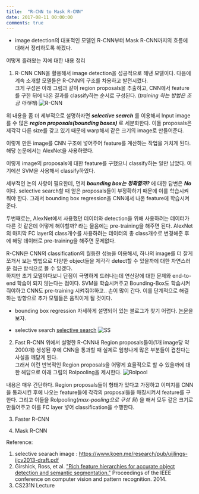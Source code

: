 ```yaml
---
title:  "R-CNN to Mask R-CNN"
date: 2017-08-11 00:00:00
comments: true
---
```


- image detection의 대표적인 모델인 R-CNN부터 Mask R-CNN까지의 흐름에 대해서 정리하도록 하겠다.

어떻게 흘러왔는 지에 대한 내용 정리

1. R-CNN
  CNN을 활용해서 image detection을 성공적으로 해낸 모델이다. 다음에 계속 소개할 모델들은 R-CNN의 구조를
  차용하고 발전시켰다.  <br>
  크게 구성은 아래 그림과 같이 region proposals을 추출하고, CNN에서 feature를 구한 뒤에 나온 결과를
  classify하는 순서로 구성된다. (*training 하는 방법은 조금 아래에*)
  ![R-CNN](https://whikwon.github.io/images/R-CNN.PNG) <br>

  위 내용을 좀 더 세부적으로 설명하자면 ***selective search*** 를 이용해서 Input image를 수 많은 ***region proposals(bounding boxes)*** 로 세분화한다.
  이들 proposals은 제각각 다른 size를 갖고 있기 때문에 warp해서 같은 크기의 image로 만들어준다.

  이렇게 만든 image를 CNN 구조에 넣어주어 feature를 계산하는 작업을 거치게 된다. 해당 논문에서는 AlexNet을
  사용하였다.

  이렇게 image의 proposals에 대한 feature를 구했으니 classify하는 일만 남았다. 여기에선 SVM을 사용해서
  classify하였다.

  세부적인 논의 사항이 필요한데, 먼저 ***bounding box는 정확할까?*** 에 대한 답변은 ***No*** 이다.
  selective search할 때 얻은 proposals들이 부정확하기 때문에 이를 학습시켜줘야 한다.
  그래서 bounding box regression을 CNN에서 나온 feature에 학습시켜준다.

  두번째로는, AlexNet에서 사용했던 데이터와 detection을 위해 사용하려는 데이터가 다른 것 같은데 어떻게 해야할까?
  라는 물음에는 pre-training을 해주면 된다. AlexNet의 마지막 FC layer의 class개수를 사용하려는 데이터의 총 class개수로
  변경해준 후에 해당 데이터로 pre-training을 해주면 문제없다.

  R-CNN은 CNN의 classification의 월등한 성능을 이용해서, 하나의 image를 더 잘게 쪼개서 보는 방법으로 다양한 object들을
  제각각 detect할 수 있을까에 대한 자연스러운 접근 방식으로 볼 수 있겠다. <br>
  하지만 초기 모델이다보니 단점이 극명하게 드러나는데 연산량에 대한 문제와 end-to-end 학습이 되지 않는다는 점이다.
  SVM을 학습시켜주고 Bounding-Box도 학습시켜줘야하고 CNN도 pre-training 시켜줘야하고.. 손이 많이 간다.
  이를 단계적으로 해결하는 방향으로 추가 모델들은 움직이게 될 것이다.

  - bounding box regression
  자세하게 설명되어 있는 블로그가 찾기 어렵다. [논문](https://arxiv.org/abs/1311.2524)을 보자.

  - selective search
  [selective search](http://www.cs.cornell.edu/courses/cs7670/2014sp/slides/VisionSeminar14.pdf)
  ![SS](https://cdn-images-1.medium.com/max/1600/1*ZQ03Ib84bYioFKoho5HnKg.png)

2. Fast R-CNN
  위에서 설명한 R-CNN내 Region proposals들이(1개 image당 약 2000개) 생성된 후에 CNN을 통과할 때
  실제로 엄청나게 많은 부분들이 겹친다는 사실을 깨닫게 된다. <br>
  그래서 이런 반복적인 Region proposals을 어떻게 효율적으로 할 수 있을까에 대한 해답으로 아래
  그림의 RoIpooling을 제시한다.
  ![RoIpool](https://whikwon.github.io/images/RoIPooling.PNG) <br>

  내용은 매우 간단하다. Region proposals들이 형태가 있다고 가정하고 이미지를 CNN을 통과시킨 후에
  나오는 feature들에 각각의 proposal들을 매칭시켜서 feature를 구한다. 그리고 이들을 RoIpooling(*max-pooling으로 구성 됨*)
  을 해서 모두 같은 크기로 만들어주고 이를 FC layer 넣어 classification을 수행한다.


3. Faster R-CNN

4. Mask R-CNN


Reference:  <br>
1. selective searach image : https://www.koen.me/research/pub/uijlings-ijcv2013-draft.pdf
2. Girshick, Ross, et al. ["Rich feature hierarchies for accurate object detection and semantic segmentation."](https://arxiv.org/abs/1311.2524)
Proceedings of the IEEE conference on computer vision and pattern recognition. 2014.
3. CS231N Lecture
